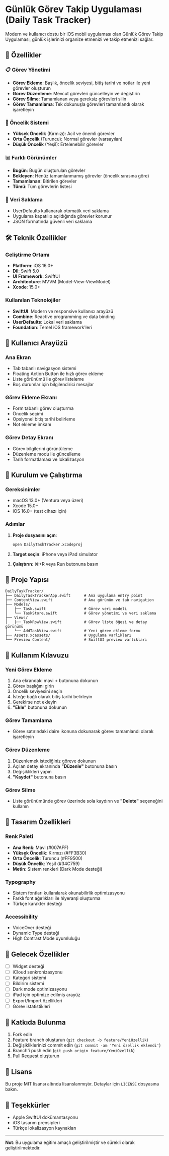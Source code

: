 # Günlük Görev Takip Uygulaması (Daily Task Tracker)

Modern ve kullanıcı dostu bir iOS mobil uygulaması olan Günlük Görev Takip Uygulaması, günlük işlerinizi organize etmenizi ve takip etmenizi sağlar.

## 🚀 Özellikler

### 📋 Görev Yönetimi
- **Görev Ekleme**: Başlık, öncelik seviyesi, bitiş tarihi ve notlar ile yeni görevler oluşturun
- **Görev Düzenleme**: Mevcut görevleri güncelleyin ve değiştirin
- **Görev Silme**: Tamamlanan veya gereksiz görevleri silin
- **Görev Tamamlama**: Tek dokunuşla görevleri tamamlandı olarak işaretleyin

### 🎯 Öncelik Sistemi
- **Yüksek Öncelik** (Kırmızı): Acil ve önemli görevler
- **Orta Öncelik** (Turuncu): Normal görevler (varsayılan)
- **Düşük Öncelik** (Yeşil): Ertelenebilir görevler

### 📊 Farklı Görünümler
- **Bugün**: Bugün oluşturulan görevler
- **Bekleyen**: Henüz tamamlanmamış görevler (öncelik sırasına göre)
- **Tamamlanan**: Bitirilen görevler
- **Tümü**: Tüm görevlerin listesi

### 💾 Veri Saklama
- UserDefaults kullanarak otomatik veri saklama
- Uygulama kapatılıp açıldığında görevler korunur
- JSON formatında güvenli veri saklama

## 🛠 Teknik Özellikler

### Geliştirme Ortamı
- **Platform**: iOS 16.0+
- **Dil**: Swift 5.0
- **UI Framework**: SwiftUI
- **Architecture**: MVVM (Model-View-ViewModel)
- **Xcode**: 15.0+

### Kullanılan Teknolojiler
- **SwiftUI**: Modern ve responsive kullanıcı arayüzü
- **Combine**: Reactive programming ve data binding
- **UserDefaults**: Lokal veri saklama
- **Foundation**: Temel iOS framework'leri

## 📱 Kullanıcı Arayüzü

### Ana Ekran
- Tab tabanlı navigasyon sistemi
- Floating Action Button ile hızlı görev ekleme
- Liste görünümü ile görev listeleme
- Boş durumlar için bilgilendirici mesajlar

### Görev Ekleme Ekranı
- Form tabanlı görev oluşturma
- Öncelik seçimi
- Opsiyonel bitiş tarihi belirleme
- Not ekleme imkanı

### Görev Detay Ekranı
- Görev bilgilerini görüntüleme
- Düzenleme modu ile güncelleme
- Tarih formatlaması ve lokalizasyon

## 🔧 Kurulum ve Çalıştırma

### Gereksinimler
- macOS 13.0+ (Ventura veya üzeri)
- Xcode 15.0+
- iOS 16.0+ (test cihazı için)

### Adımlar
1. **Proje dosyasını açın**:
   ```bash
   open DailyTaskTracker.xcodeproj
   ```

2. **Target seçin**: iPhone veya iPad simulator

3. **Çalıştırın**: ⌘+R veya Run butonuna basın

## 📁 Proje Yapısı

```
DailyTaskTracker/
├── DailyTaskTrackerApp.swift      # Ana uygulama entry point
├── ContentView.swift              # Ana görünüm ve tab navigation
├── Models/
│   ├── Task.swift                 # Görev veri modeli
│   └── TaskStore.swift            # Görev yönetimi ve veri saklama
├── Views/
│   ├── TaskRowView.swift          # Görev liste öğesi ve detay görünümü
│   └── AddTaskView.swift          # Yeni görev ekleme formu
├── Assets.xcassets/               # Uygulama varlıkları
└── Preview Content/               # SwiftUI preview varlıkları
```

## 🌟 Kullanım Kılavuzu

### Yeni Görev Ekleme
1. Ana ekrandaki mavi **+** butonuna dokunun
2. Görev başlığını girin
3. Öncelik seviyesini seçin
4. İsteğe bağlı olarak bitiş tarihi belirleyin
5. Gerekirse not ekleyin
6. **"Ekle"** butonuna dokunun

### Görev Tamamlama
- Görev satırındaki daire ikonuna dokunarak görevı tamamlandı olarak işaretleyin

### Görev Düzenleme
1. Düzenlemek istediğiniz göreve dokunun
2. Açılan detay ekranında **"Düzenle"** butonuna basın
3. Değişiklikleri yapın
4. **"Kaydet"** butonuna basın

### Görev Silme
- Liste görünümünde görev üzerinde sola kaydırın ve **"Delete"** seçeneğini kullanın

## 🎨 Tasarım Özellikleri

### Renk Paleti
- **Ana Renk**: Mavi (#007AFF)
- **Yüksek Öncelik**: Kırmızı (#FF3B30)
- **Orta Öncelik**: Turuncu (#FF9500)
- **Düşük Öncelik**: Yeşil (#34C759)
- **Metin**: Sistem renkleri (Dark Mode desteği)

### Typography
- Sistem fontları kullanılarak okunabilirlik optimizasyonu
- Farklı font ağırlıkları ile hiyerarşi oluşturma
- Türkçe karakter desteği

### Accessibility
- VoiceOver desteği
- Dynamic Type desteği
- High Contrast Mode uyumluluğu

## 🔄 Gelecek Özellikler

- [ ] Widget desteği
- [ ] iCloud senkronizasyonu
- [ ] Kategori sistemi
- [ ] Bildirim sistemi
- [ ] Dark mode optimizasyonu
- [ ] iPad için optimize edilmiş arayüz
- [ ] Export/Import özellikleri
- [ ] Görev istatistikleri

## 🤝 Katkıda Bulunma

1. Fork edin
2. Feature branch oluşturun (`git checkout -b feature/YeniOzellik`)
3. Değişikliklerinizi commit edin (`git commit -am 'Yeni özellik eklendi'`)
4. Branch'i push edin (`git push origin feature/YeniOzellik`)
5. Pull Request oluşturun

## 📄 Lisans

Bu proje MIT lisansı altında lisanslanmıştır. Detaylar için `LICENSE` dosyasına bakın.

## 🙏 Teşekkürler

- Apple SwiftUI dokümantasyonu
- iOS tasarım prensipleri
- Türkçe lokalizasyon kaynakları

---

**Not**: Bu uygulama eğitim amaçlı geliştirilmiştir ve sürekli olarak geliştirilmektedir.